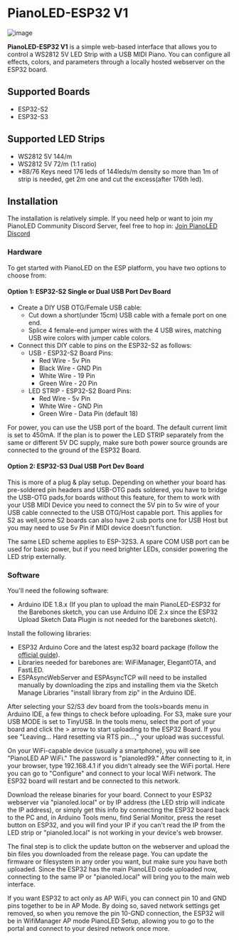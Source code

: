 # PianoLED-ESP32 V1

![image](https://github.com/serifpersia/pianoled-esp32/assets/62844718/b79ec631-f5a9-41ff-8bf0-f93228759d48)

**PianoLED-ESP32 V1** is a simple web-based interface that allows you to control a WS2812 5V LED Strip with a USB MIDI Piano. You can configure all effects, colors, and parameters through a locally hosted webserver on the ESP32 board.

## Supported Boards

- ESP32-S2
- ESP32-S3

## Supported LED Strips

- WS2812 5V 144/m
- WS2812 5V 72/m (1:1 ratio)
- *88/76 Keys need 176 leds of 144leds/m density so more than 1m of strip is needed, get 2m one and cut the excess(after 176th led).

## Installation

The installation is relatively simple. If you need help or want to join my PianoLED Community Discord Server, feel free to hop in:
 [Join PianoLED Discord](https://discord.gg/S6xmuX4Hx5)

### Hardware

To get started with PianoLED on the ESP platform, you have two options to choose from:

#### Option 1: ESP32-S2 Single or Dual USB Port Dev Board

- Create a DIY USB OTG/Female USB cable:
  - Cut down a short(under 15cm) USB cable with a female port on one end.
  - Splice 4 female-end jumper wires with the 4 USB wires, matching USB wire colors with jumper cable colors.
- Connect this DIY cable to pins on the ESP32-S2 as follows:
  - USB - ESP32-S2 Board Pins:
    - Red Wire - 5v Pin
    - Black Wire - GND Pin
    - White Wire - 19 Pin
    - Green Wire - 20 Pin
  - LED STRIP - ESP32-S2 Board Pins:
    - Red Wire - 5v Pin
    - White Wire - GND Pin
    - Green Wire - Data Pin (default 18)

For power, you can use the USB port of the board. The default current limit is set to 450mA. If the plan is to power the LED STRIP separately from the same or different 5V DC supply, make sure both power source grounds are connected to the ground of the ESP32 Board.

#### Option 2: ESP32-S3 Dual USB Port Dev Board

This is more of a plug & play setup. Depending on whether your board has pre-soldered pin headers and USB-OTG pads soldered, you have to bridge the USB-OTG pads,for boards without this feature, for them to work with your USB MIDI Device you need to connect the 5V pin to 5v wire of your USB cable connected to the USB OTG/Host capable port. This applies for S2 as well,some S2 boards can also have 2 usb ports one for USB Host but you may need to use 5v Pin if MIDI device doesn't function.

The same LED scheme applies to ESP-32S3. A spare COM USB port can be used for basic power, but if you need brighter LEDs, consider powering the LED strip externally.

### Software

You'll need the following software:

- Arduino IDE 1.8.x (If you plan to upload the main PianoLED-ESP32 for the Barebones sketch, you can use Arduino IDE 2.x since the ESP32 Upload Sketch Data Plugin is not needed for the barebones sketch).

Install the following libraries:

- ESP32 Arduino Core and the latest esp32 board package (follow the [official guide](https://docs.espressif.com/projects/arduino-esp32/en/latest/installing.html)).
- Libraries needed for barebones are: WiFiManager, ElegantOTA, and FastLED.
- ESPAsyncWebServer and ESPAsyncTCP will need to be installed manually by downloading the zips and installing them via the Sketch Manage Libraries "install library from zip" in the Arduino IDE.

After selecting your S2/S3 dev board from the tools>boards menu in Arduino IDE, a few things to check before uploading. For S3, make sure your USB MODE is set to TinyUSB. In the tools menu, select the port of your board and click the > arrow to start uploading to the ESP32 Board. If you see "Leaving... Hard resetting via RTS pin...," your upload was successful.

On your WiFi-capable device (usually a smartphone), you will see "PianoLED AP WiFi." The password is "pianoled99." After connecting to it, in your browser, type 192.168.4.1 if you didn't already see the WiFi portal. Here you can go to "Configure" and connect to your local WiFi network. The ESP32 board will restart and be connected to this network.

Download the release binaries for your board. Connect to your ESP32 webserver via "pianoled.local" or by IP address (the LED strip will indicate the IP address), or simply get this info by connecting the ESP32 board back to the PC and, in Arduino Tools menu, find Serial Monitor, press the reset button on ESP32, and you will find your IP if you can't read the IP from the LED strip or "pianoled.local" is not working in your device's web browser.

The final step is to click the update button on the webserver and upload the bin files you downloaded from the release page. You can update the firmware or filesystem in any order you want, but make sure you have both uploaded. Since the ESP32 has the main PianoLED code uploaded now, connecting to the same IP or "pianoled.local" will bring you to the main web interface.

If you want ESP32 to act only as AP WiFi, you can connect pin 10 and GND pins together to be in AP Mode. By doing so, saved network settings get removed, so when you remove the pin 10-GND connection, the ESP32 will be in WifiManager AP mode PianoLED Setup, allowing you to go to the portal and connect to your desired network once more.
